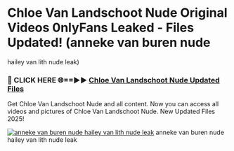 # Chloe Van Landschoot Nude Original Videos 0nlyFans Leaked - Files Updated! (anneke van buren nude<br>
hailey van lith nude leak)

<h3>🔴 CLICK HERE 🌐==►► <a href="https://tinyurl.com/2p9ay9w9" rel="nofollow">Chloe Van Landschoot Nude Updated Files</a></h3>

Get Chloe Van Landschoot Nude and all content. Now you can access all videos and pictures of Chloe Van Landschoot Nude. New Updated Files 2025!

[![anneke van buren nude<br>
hailey van lith nude leak](https://i.imgur.com/KQgVmj3.gif)](https://tinyurl.com/2p9ay9w9)
anneke van buren nude<br>
hailey van lith nude leak